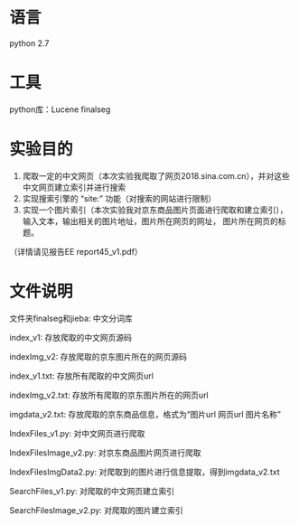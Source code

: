 # 语言
python 2.7
# 工具
python库：Lucene  finalseg
# 实验目的
1. 爬取一定的中文网页（本次实验我爬取了网页2018.sina.com.cn），并对这些中文网页建立索引并进行搜索
2. 实现搜索引擎的 “site:” 功能（对搜索的网站进行限制）
3. 实现一个图片索引（本次实验我对京东商品图片页面进行爬取和建立索引），输入文本，输出相关的图片地址，图片所在网页的网址， 图片所在网页的标题。

（详情请见报告EE report45_v1.pdf）
# 文件说明
文件夹finalseg和jieba:  中文分词库

index_v1:   存放爬取的中文网页源码

indexImg_v2:    存放爬取的京东图片所在的网页源码

index_v1.txt:   存放所有爬取的中文网页url

indexImg_v2.txt:    存放所有爬取的京东图片所在的网页url

imgdata_v2.txt: 存放爬取的京东商品信息，格式为“图片url  网页url 图片名称”

IndexFiles_v1.py:   对中文网页进行爬取

IndexFilesImage_v2.py:  对京东商品图片网页进行爬取

IndexFilesImgData2.py:  对爬取到的图片进行信息提取，得到imgdata_v2.txt

SearchFiles_v1.py:  对爬取的中文网页建立索引

SearchFilesImage_v2.py: 对爬取的图片建立索引